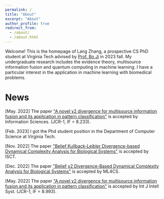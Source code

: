 ```yaml
---
permalink: /
title: "About"
excerpt: "About"
author_profile: true
redirect_from: 
  - /about/
  - /about.html
---
```


Welcome! This is the homepage of Lang Zhang, a prospective CS PhD student at Virginia Tech advised by [Prof. Bo Ji](https://people.cs.vt.edu/boji/) in 2023 fall. My undergraduate research includes the evidence theory, multisource information fusion and quantum computing in machine learning. I have a particular interest in the application in machine learning with biomedical problems. 






News
======

[May. 2022] The paper ["A novel χ2 divergence for multisource information fusion and its application in pattern classification"](https://langzhang2000.github.io/files/Multi-channel_EEG_Signals_Classification_Via_CNN_and_Multi-head_Self-attention_on_Evidence_Theory.pdf) is accepted by Information Sciences. (JCR-1, IF = 8.233).

[Feb. 2023] I got the Phd student position in the Department of Computer Science at Virginia Tech.

[Nov. 2022] The paper ["Belief Kullback-Leibler Divergence-based Dynamical Complexity Analysis for Biological Systems"](https://langzhang2000.github.io/files/isct2022.pdf) is accepted by ISCT.

[Dec. 2022] The paper ["Belief χ2 Divergence-Based Dynamical Complexity Analysis for Biological Systems"](https://langzhang2000.github.io/files/ml4cs2022.pdf) is accepted by ML4CS.

[May. 2022] The paper ["A novel χ2 divergence for multisource information fusion and its application in pattern classification"](https://langzhang2000.github.io/files/Published_paper-Int_J_of_Intelligent_Sys_2022_Zhang.pdf) is accepted by Int J Intell Syst. (JCR-1, IF = 8.993).
